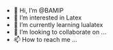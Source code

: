 - 👋 Hi, I’m @BAMIP
- 👀 I’m interested in Latex
- 🌱 I’m currently learning lualatex
- 💞️ I’m looking to collaborate on ...
- 📫 How to reach me ...

<!---
BAMIP/BAMIP is a ✨ special ✨ repository because its `README.md` (this file) appears on your GitHub profile.
You can click the Preview link to take a look at your changes.
--->
